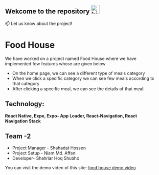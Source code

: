 ## Wekcome to the repository <img src="https://user-images.githubusercontent.com/1303154/88677602-1635ba80-d120-11ea-84d8-d263ba5fc3c0.gif" width="28px" alt="hi">


:mailbox: Let us know about the project!

# Food House

We have worked on a project named Food House where we have implemented few features whose are given below

- On the home page, we can see a different type of meals category
- When we click a specific category we can see few meals according to that category
- After clicking a specific meal, we can see the details of that meal.

## Technology: 
**React Native, Expo, Expo- App Loader, React-Navigation, React Navigation Stack**
## Team -2 
- Project Manager - Shahadat Hossen
- Project Setup - Niam Md. Affan 
- Developer- Shahriar Hoq Shubho

You can visit the demo video of this site: [food house demo video](https://drive.google.com/file/d/1RL5-s5IJomShkBzIiOHKP1KAZwCoouHj/view?usp=sharing)
